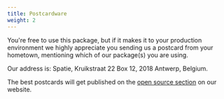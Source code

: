 ```yaml
---
title: Postcardware
weight: 2
---
```


You're free to use this package, but if it makes it to your production environment we highly appreciate you sending us a postcard from your hometown, mentioning which of our package(s) you are using.

Our address is: Spatie, Kruikstraat 22 Box 12, 2018 Antwerp, Belgium.

The best postcards will get published on the [open source section](https://spatie.be/en/opensource/postcards) on our website.
